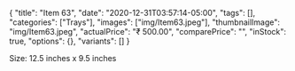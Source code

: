 {
    "title": "Item 63",
    "date": "2020-12-31T03:57:14-05:00",
    "tags": [],
     "categories": ["Trays"],
    "images": ["img/Item63.jpeg"],
    "thumbnailImage": "img/Item63.jpeg",
    "actualPrice": "₹ 500.00",
    "comparePrice": "",
    "inStock": true,
    "options": {},
    "variants": []
}


Size: 12.5 inches x 9.5 inches